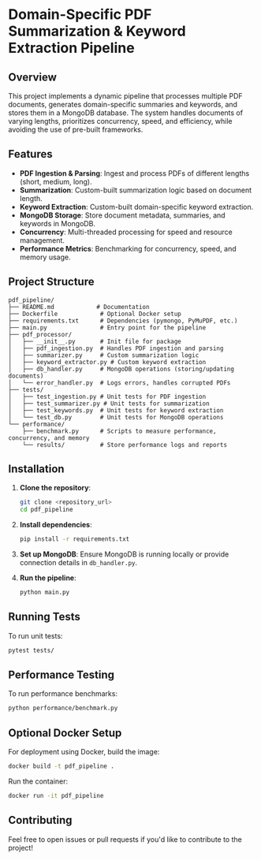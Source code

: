 # Domain-Specific PDF Summarization & Keyword Extraction Pipeline

## Overview
This project implements a dynamic pipeline that processes multiple PDF documents, generates domain-specific summaries and keywords, and stores them in a MongoDB database. The system handles documents of varying lengths, prioritizes concurrency, speed, and efficiency, while avoiding the use of pre-built frameworks.

## Features
- **PDF Ingestion & Parsing**: Ingest and process PDFs of different lengths (short, medium, long).
- **Summarization**: Custom-built summarization logic based on document length.
- **Keyword Extraction**: Custom-built domain-specific keyword extraction.
- **MongoDB Storage**: Store document metadata, summaries, and keywords in MongoDB.
- **Concurrency**: Multi-threaded processing for speed and resource management.
- **Performance Metrics**: Benchmarking for concurrency, speed, and memory usage.

## Project Structure

```plaintext
pdf_pipeline/
├── README.md            # Documentation
├── Dockerfile            # Optional Docker setup
├── requirements.txt      # Dependencies (pymongo, PyMuPDF, etc.)
├── main.py               # Entry point for the pipeline
├── pdf_processor/
│   ├── __init__.py       # Init file for package
│   ├── pdf_ingestion.py  # Handles PDF ingestion and parsing
│   ├── summarizer.py     # Custom summarization logic
│   ├── keyword_extractor.py # Custom keyword extraction
│   ├── db_handler.py     # MongoDB operations (storing/updating documents)
│   └── error_handler.py  # Logs errors, handles corrupted PDFs
├── tests/
│   ├── test_ingestion.py # Unit tests for PDF ingestion
│   ├── test_summarizer.py # Unit tests for summarization
│   ├── test_keywords.py  # Unit tests for keyword extraction
│   └── test_db.py        # Unit tests for MongoDB operations
└── performance/
    ├── benchmark.py      # Scripts to measure performance, concurrency, and memory
    └── results/          # Store performance logs and reports
```

## Installation
1. **Clone the repository**:
   ```bash
   git clone <repository_url>
   cd pdf_pipeline
   ```

2. **Install dependencies**:
   ```bash
   pip install -r requirements.txt
   ```

3. **Set up MongoDB**:
   Ensure MongoDB is running locally or provide connection details in `db_handler.py`.

4. **Run the pipeline**:
   ```bash
   python main.py
   ```

## Running Tests
To run unit tests:
```bash
pytest tests/
```

## Performance Testing
To run performance benchmarks:
```bash
python performance/benchmark.py
```

## Optional Docker Setup
For deployment using Docker, build the image:
```bash
docker build -t pdf_pipeline .
```

Run the container:
```bash
docker run -it pdf_pipeline
```

## Contributing
Feel free to open issues or pull requests if you'd like to contribute to the project!

